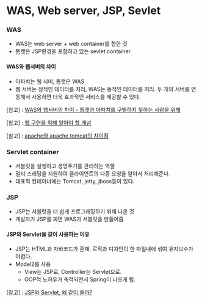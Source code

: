 # WAS, Web server, JSP, Sevlet

### WAS

* WAS는 web server + web container를 합한 것
* 톰캣은 JSP환경을 포함하고 있는 sevlet container

#### WAS와 웹서버의 차이

* 아파치는 웹 서버, 톰캣은 WAS
* 웹 서버는 정적인 데이터를 처리, WAS는 동적인 데이터를 처리. 두 개의 서버를 연동해서 사용하면 더욱 효과적인 서비스를 제공할 수 있다.

[참고] : [WAS와 웹서버의 차이 - 톰캣과 아파치를 구별하지 못하는 사람을 위해](http://sungbine.github.io/tech/post/2015/02/15/tomcat%EA%B3%BC%20apache%EC%9D%98%20%EC%97%B0%EB%8F%99.html)

[참고] : [웹 구현을 위해 알아야 할 개념](http://wan00ny.tistory.com/m/11)

[참고] : [apache와 apache tomcat의 차이점](http://ithub.tistory.com/101#recentComments)

### Servlet container

* 서블릿을 실행하고 생명주기를 관리하는 역할
* 멀티 스레딩을 지원하여 클라이언트의 다중 요청을 알아서 처리해준다.
* 대표적 컨테이너에는 Tomcat, jetty, jboss등이 있다.


### JSP

* JSP는 서블릿을 더 쉽게 프로그래밍하기 위해 나온 것
* 개발자가 JSP를 짜면 WAS가 서블릿을 만들어줌

#### JSP와 Servlet을 같이 사용하는 이유

* JSP는 HTML과 자바코드가 혼재. 로직과 디자인이 한 파일내에 섞여 유지보수가 어렵다.
* Model2를 사용
  * View는 JSP로, Controller는 Servlet으로.
  * OOP적 노하우가 축적되면서 Spring이 나오게 됨.

[참고] : [JSP와 Servlet, 왜 같이 쓸까?](http://anster.tistory.com/128)


